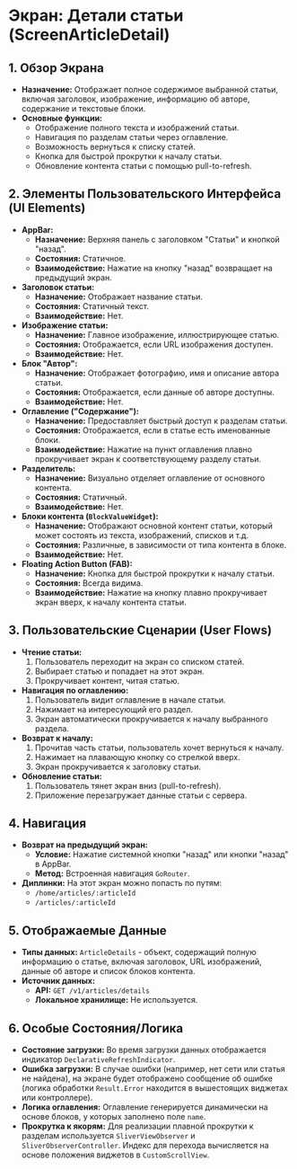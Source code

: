 # Экран: Детали статьи (ScreenArticleDetail)

## 1. Обзор Экрана

*   **Назначение:** Отображает полное содержимое выбранной статьи, включая заголовок, изображение, информацию об авторе, содержание и текстовые блоки.
*   **Основные функции:**
    *   Отображение полного текста и изображений статьи.
    *   Навигация по разделам статьи через оглавление.
    *   Возможность вернуться к списку статей.
    *   Кнопка для быстрой прокрутки к началу статьи.
    *   Обновление контента статьи с помощью pull-to-refresh.

## 2. Элементы Пользовательского Интерфейса (UI Elements)

*   **AppBar:**
    *   **Назначение:** Верхняя панель с заголовком "Статьи" и кнопкой "назад".
    *   **Состояния:** Статичное.
    *   **Взаимодействие:** Нажатие на кнопку "назад" возвращает на предыдущий экран.
*   **Заголовок статьи:**
    *   **Назначение:** Отображает название статьи.
    *   **Состояния:** Статичный текст.
    *   **Взаимодействие:** Нет.
*   **Изображение статьи:**
    *   **Назначение:** Главное изображение, иллюстрирующее статью.
    *   **Состояния:** Отображается, если URL изображения доступен.
    *   **Взаимодействие:** Нет.
*   **Блок "Автор":**
    *   **Назначение:** Отображает фотографию, имя и описание автора статьи.
    *   **Состояния:** Отображается, если данные об авторе доступны.
    *   **Взаимодействие:** Нет.
*   **Оглавление ("Содержание"):**
    *   **Назначение:** Предоставляет быстрый доступ к разделам статьи.
    *   **Состояния:** Отображается, если в статье есть именованные блоки.
    *   **Взаимодействие:** Нажатие на пункт оглавления плавно прокручивает экран к соответствующему разделу статьи.
*   **Разделитель:**
    *   **Назначение:** Визуально отделяет оглавление от основного контента.
    *   **Состояния:** Статичный.
    *   **Взаимодействие:** Нет.
*   **Блоки контента (`BlockValueWidget`):**
    *   **Назначение:** Отображают основной контент статьи, который может состоять из текста, изображений, списков и т.д.
    *   **Состояния:** Различные, в зависимости от типа контента в блоке.
    *   **Взаимодействие:** Нет.
*   **Floating Action Button (FAB):**
    *   **Назначение:** Кнопка для быстрой прокрутки к началу статьи.
    *   **Состояния:** Всегда видима.
    *   **Взаимодействие:** Нажатие на кнопку плавно прокручивает экран вверх, к началу контента статьи.

## 3. Пользовательские Сценарии (User Flows)

*   **Чтение статьи:**
    1.  Пользователь переходит на экран со списком статей.
    2.  Выбирает статью и попадает на этот экран.
    3.  Прокручивает контент, читая статью.
*   **Навигация по оглавлению:**
    1.  Пользователь видит оглавление в начале статьи.
    2.  Нажимает на интересующий его раздел.
    3.  Экран автоматически прокручивается к началу выбранного раздела.
*   **Возврат к началу:**
    1.  Прочитав часть статьи, пользователь хочет вернуться к началу.
    2.  Нажимает на плавающую кнопку со стрелкой вверх.
    3.  Экран прокручивается к заголовку статьи.
*   **Обновление статьи:**
    1.  Пользователь тянет экран вниз (pull-to-refresh).
    2.  Приложение перезагружает данные статьи с сервера.

## 4. Навигация

*   **Возврат на предыдущий экран:**
    *   **Условие:** Нажатие системной кнопки "назад" или кнопки "назад" в AppBar.
    *   **Метод:** Встроенная навигация `GoRouter`.
*   **Диплинки:** На этот экран можно попасть по путям:
    *   `/home/articles/:articleId`
    *   `/articles/:articleId`

## 5. Отображаемые Данные

*   **Типы данных:** `ArticleDetails` - объект, содержащий полную информацию о статье, включая заголовок, URL изображений, данные об авторе и список блоков контента.
*   **Источник данных:**
    *   **API:** `GET /v1/articles/details`
    *   **Локальное хранилище:** Не используется.

## 6. Особые Состояния/Логика

*   **Состояние загрузки:** Во время загрузки данных отображается индикатор `DeclarativeRefreshIndicator`.
*   **Ошибка загрузки:** В случае ошибки (например, нет сети или статья не найдена), на экране будет отображено сообщение об ошибке (логика обработки `Result.Error` находится в вышестоящих виджетах или контроллере).
*   **Логика оглавления:** Оглавление генерируется динамически на основе блоков, у которых заполнено поле `name`.
*   **Прокрутка к якорям:** Для реализации плавной прокрутки к разделам используется `SliverViewObserver` и `SliverObserverController`. Индекс для перехода вычисляется на основе положения виджетов в `CustomScrollView`.
